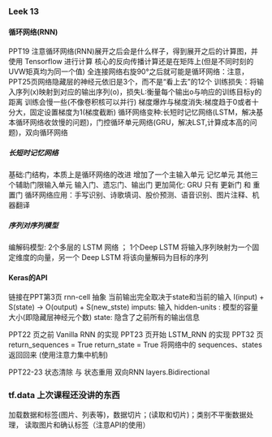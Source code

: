 ### Leek 13

#### 循环网络(RNN)

PPT19 注意循环网络(RNN)展开之后会是什么样子，得到展开之后的计算图，并使用 Tensorflow 进行计算
核心的反向传播计算还是在矩阵上(但是不同时刻的UVW矩真均为同一个值)
全连接网络右旋90°之后就可能是循环网络：注意，PPT25页网络隐藏层的神经元依旧是3个，而不是“看上去”的12个
训练损失：将输入序列(x)映射到对应的输出序列(o)，损失L:衡量每个输出o与响应的训练目标y的距离
训练会慢一些(不像卷积核可以并行)  梯度爆炸与梯度消失:梯度趋于0或者十分大，固定设置梯度为1(梯度截断)
循环网络变种:长短时记忆网络(LSTM，解决基本循环网络收敛慢的问题)，门控循环单元网络(GRU，解决LST,计算成本高的问题)，双向循环网络

##### 长短时记忆网络

基础:门结构，本质上是循环网络的改进 增加了一个主输入单元 记忆单元
其他三个辅助门限输入单元 输入门、遗忘门、输出门
更加简化: GRU 只有 更新门 和 重置门
循环网络应用：手写识别、诗歌填词、股价预测、语音识别、图片注释、机器翻译

##### 序列对序列模型

编解码模型: 2个多层的 LSTM 网络 ； 1个Deep LSTM 将输入序列映射为一个固定维度的向量，另一个 Deep LSTM 将该向量解码为目标的序列

#### Keras的API

链接在PPT第3页
rnn-cell 抽象
当前输出完全取决于state和当前的输入 I(input) + S(state) -> O(output) + S(new_stste)
imputs: 输入
hidden-units : 模型的容量大小(即隐藏层神经元个数)
state: 隐含了之前所有的输出信息

PPT22 页之前 Vanilla RNN 的实现
PPT23 页开始 LSTM_RNN 的实现
PPT32 页 return_sequences = True   return_state = True 将网络中的 sequences、states 返回回来 (使用注意力集中机制)

PPT22-23 状态清除 与 状态重用
双向RNN   layers.Bidirectional 



### tf.data  上次课程还没讲的东西

加载数据和标签(图片、列表等)，数据切片；(读取和切片)；类别不平衡数据处理，
读取图片和确认标签（注意API的使用）

